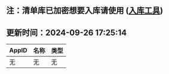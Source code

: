 ## 注：清单库已加密想要入库请使用 ([入库工具](https://github.com/BlankTMing/ManifestAutoUpdate/releases))

## 更新时间：2024-09-26 17:25:14
| AppID | 名称 | 类型  |
| :-------------------- | :----------------------------- | :----------- |
| 无 | 无 | 无 |
